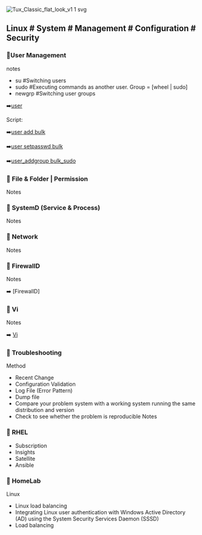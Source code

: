 
![Tux_Classic_flat_look_v1 1 svg](https://github.com/krimsoda/Linux-Notes/assets/160830222/54b23f2e-99c3-45d3-81a7-e90c6d724f95)


## Linux # System # Management # Configuration # Security # 

### :helicopter:User Management
notes
- su	 #Switching users	
- sudo	 #Executing commands as another user. Group = [wheel | sudo]
- newgrp	#Switching user groups

 :arrow_right:[user](https://github.com/krimsoda/Linux/blob/582bc744a9b05090d81dc4382616fe2ff6be489e/note_user_management)

Script:

  :arrow_right:[user add bulk](sc_user_add.sh)

  :arrow_right:[user setpasswd bulk](sc_user_setpasword.sh)

  :arrow_right:[user_addgroup bulk_sudo](sc_user_addgroup_sudo.sh)

 ### :helicopter: File & Folder | Permission
 Notes

### :helicopter: SystemD (Service & Process)
 
 Notes
 


 ### :helicopter: Network
 
 Notes
 

 
 ### :helicopter: FirewallD
 
 Notes
 
 :arrow_right: [FirewallD]
 
 ### :helicopter: Vi
 
 Notes
 
 :arrow_right: [Vi](note_Vi_Editor.txt)

 ### :helicopter: Troubleshooting
 Method
 - Recent Change
 - Configuration Validation
 - Log File (Error Pattern)
 - Dump file
 - Compare your problem system with a working system running the same distribution and version
 - Check to see whether the problem is reproducible
 Notes
 
 ### :helicopter: RHEL
 -  Subscription
 -  Insights
 -  Satellite
 -  Ansible
 
 ### :helicopter: HomeLab
 Linux
- Linux load balancing
- Integrating Linux user authentication with Windows Active Directory (AD) using the System Security Services Daemon (SSSD)
- Load balancing
